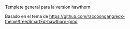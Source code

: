Templete general para la version hawthorn

Basado en el tema de https://github.com/raccoongang/edx-theme/tree/SmartEd-hawthorn-prod



